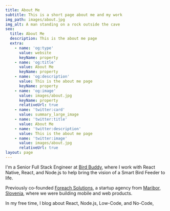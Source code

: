 ```yaml
---
title: About Me
subtitle: This is a short page about me and my work
img_path: images/about.jpg
img_alt: A man standing on a rock outside the cave
seo:
  title: About Me
  description: This is the about me page
  extra:
    - name: 'og:type'
      value: website
      keyName: property
    - name: 'og:title'
      value: About Me
      keyName: property
    - name: 'og:description'
      value: This is the about me page
      keyName: property
    - name: 'og:image'
      value: images/about.jpg
      keyName: property
      relativeUrl: true
    - name: 'twitter:card'
      value: summary_large_image
    - name: 'twitter:title'
      value: About Me
    - name: 'twitter:description'
      value: This is the about me page
    - name: 'twitter:image'
      value: images/about.jpg
      relativeUrl: true
layout: page
---
```

I'm a Senior Full Stack Engineer at [Bird Buddy](https://mybirdbuddy.com/), where I work with React Native, React, and Node.js to help bring the vision of a Smart Bird Feeder to life.

Previously co-founded [Foreach Solutions](https://www.foreach-solutions.com/en/?ref=ncode), a startup agency from [Maribor, Slovenia](https://goo.gl/maps/GdHsezDhZLiPUm7z9), where we were building mobile and web products.

In my free time, I blog about React, Node.js, Low-Code, and No-Code,
